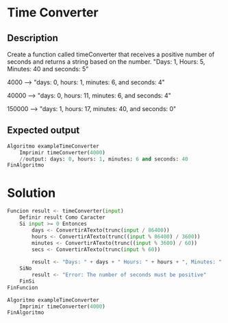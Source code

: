 # Time Converter

## Description

Create a function called timeConverter that receives a positive number of seconds and returns a string based on the number.
"Days: 1, Hours: 5, Minutes: 40 and seconds: 5"

4000 --> "days: 0, hours: 1, minutes: 6, and seconds: 4"

40000 --> "days: 0, hours: 11, minutes: 6, and seconds: 4"

150000 --> "days: 1, hours: 17, minutes: 40, and seconds: 0"

## Expected output

```python
Algoritmo exampleTimeConverter
	Imprimir timeConverter(4000)
    //output: days: 0, hours: 1, minutes: 6 and seconds: 40
FinAlgoritmo
```

# Solution

```python
Funcion result <- timeConverter(input)
	Definir result Como Caracter
	Si input >= 0 Entonces
		days <- ConvertirATexto(trunc(input / 86400))
		hours <- ConvertirATexto(trunc((input % 86400) / 3600))
		minutes <- ConvertirATexto(trunc((input % 3600) / 60))
		secs <- ConvertirATexto(trunc(input % 60))
		
		result <- "Days: " + days + " Hours: " + hours + ", Minutes: " + minutes + " and Seconds: " + secs
	SiNo
		result <- "Error: The number of seconds must be positive"
	FinSi
FinFuncion

Algoritmo exampleTimeConverter
	Imprimir timeConverter(4000)
FinAlgoritmo
```
